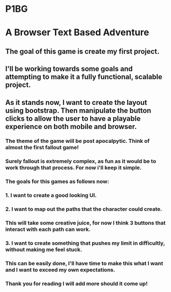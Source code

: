 # P1BG

# A Browser Text Based Adventure

## The goal of this game is create my first project.

## I'll be working towards some goals and attempting to make it a fully functional, scalable project.

## As it stands now, I want to create the layout using bootstrap. Then manipulate the button clicks to allow the user to have a playable experience on both mobile and browser.

### The theme of the game will be post apocalpytic. Think of almost the first fallout game!

### Surely fallout is extremely complex, as fun as it would be to work through that process. For now i'll keep it simple.

### The goals for this games as follows now:

### 1. I want to create a good looking UI.

### 2. I want to map out the paths that the character could create.

### This will take some creative juice, for now I think 3 buttons that interact with each path can work.

### 3. I want to create something that pushes my limit in difficultly, without making me feel stuck.

### This can be easily done, I'll have time to make this what I want and I want to exceed my own expectations.

### Thank you for reading I will add more should it come up!

